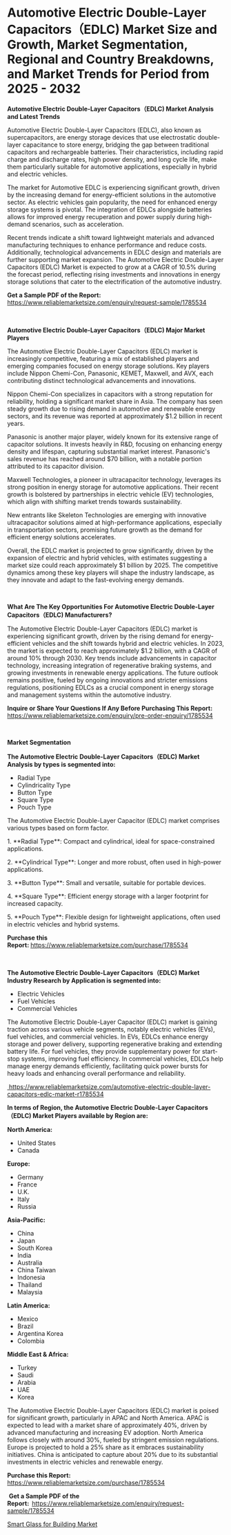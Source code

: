 <p><h1>Automotive Electric Double-Layer Capacitors（EDLC) Market Size and Growth, Market Segmentation, Regional and Country Breakdowns, and Market Trends for Period from 2025 -  2032</h1></p><p><strong>Automotive Electric Double-Layer Capacitors（EDLC) Market Analysis and Latest Trends</strong></p>
<p><p>Automotive Electric Double-Layer Capacitors (EDLC), also known as supercapacitors, are energy storage devices that use electrostatic double-layer capacitance to store energy, bridging the gap between traditional capacitors and rechargeable batteries. Their characteristics, including rapid charge and discharge rates, high power density, and long cycle life, make them particularly suitable for automotive applications, especially in hybrid and electric vehicles.</p><p>The market for Automotive EDLC is experiencing significant growth, driven by the increasing demand for energy-efficient solutions in the automotive sector. As electric vehicles gain popularity, the need for enhanced energy storage systems is pivotal. The integration of EDLCs alongside batteries allows for improved energy recuperation and power supply during high-demand scenarios, such as acceleration.</p><p>Recent trends indicate a shift toward lightweight materials and advanced manufacturing techniques to enhance performance and reduce costs. Additionally, technological advancements in EDLC design and materials are further supporting market expansion. The Automotive Electric Double-Layer Capacitors (EDLC) Market is expected to grow at a CAGR of 10.5% during the forecast period, reflecting rising investments and innovations in energy storage solutions that cater to the electrification of the automotive industry.</p></p>
<p><strong>Get a Sample PDF of the Report:&nbsp;</strong> <a href="https://www.reliablemarketsize.com/enquiry/request-sample/1785534?utm_campaign=3112&utm_medium=2&utm_source=Github&utm_content=ia&utm_term=25032025&utm_id=automotive-electric-double-layer-capacitorsedlc">https://www.reliablemarketsize.com/enquiry/request-sample/1785534</a></p>
<p>&nbsp;</p>
<p><strong>Automotive Electric Double-Layer Capacitors（EDLC) Major Market Players</strong></p>
<p><p>The Automotive Electric Double-Layer Capacitors (EDLC) market is increasingly competitive, featuring a mix of established players and emerging companies focused on energy storage solutions. Key players include Nippon Chemi-Con, Panasonic, KEMET, Maxwell, and AVX, each contributing distinct technological advancements and innovations.</p><p>Nippon Chemi-Con specializes in capacitors with a strong reputation for reliability, holding a significant market share in Asia. The company has seen steady growth due to rising demand in automotive and renewable energy sectors, and its revenue was reported at approximately $1.2 billion in recent years.</p><p>Panasonic is another major player, widely known for its extensive range of capacitor solutions. It invests heavily in R&D, focusing on enhancing energy density and lifespan, capturing substantial market interest. Panasonic's sales revenue has reached around $70 billion, with a notable portion attributed to its capacitor division.</p><p>Maxwell Technologies, a pioneer in ultracapacitor technology, leverages its strong position in energy storage for automotive applications. Their recent growth is bolstered by partnerships in electric vehicle (EV) technologies, which align with shifting market trends towards sustainability.</p><p>New entrants like Skeleton Technologies are emerging with innovative ultracapacitor solutions aimed at high-performance applications, especially in transportation sectors, promising future growth as the demand for efficient energy solutions accelerates.</p><p>Overall, the EDLC market is projected to grow significantly, driven by the expansion of electric and hybrid vehicles, with estimates suggesting a market size could reach approximately $1 billion by 2025. The competitive dynamics among these key players will shape the industry landscape, as they innovate and adapt to the fast-evolving energy demands.</p></p>
<p>&nbsp;</p>
<p><strong>What Are The Key Opportunities For Automotive Electric Double-Layer Capacitors（EDLC) Manufacturers?</strong></p>
<p><p>The Automotive Electric Double-Layer Capacitors (EDLC) market is experiencing significant growth, driven by the rising demand for energy-efficient vehicles and the shift towards hybrid and electric vehicles. In 2023, the market is expected to reach approximately $1.2 billion, with a CAGR of around 10% through 2030. Key trends include advancements in capacitor technology, increasing integration of regenerative braking systems, and growing investments in renewable energy applications. The future outlook remains positive, fueled by ongoing innovations and stricter emissions regulations, positioning EDLCs as a crucial component in energy storage and management systems within the automotive industry.</p></p>
<p><strong>Inquire or Share Your Questions If Any Before Purchasing This Report:</strong> <a href="https://www.reliablemarketsize.com/enquiry/pre-order-enquiry/1785534?utm_campaign=3112&utm_medium=2&utm_source=Github&utm_content=ia&utm_term=25032025&utm_id=automotive-electric-double-layer-capacitorsedlc">https://www.reliablemarketsize.com/enquiry/pre-order-enquiry/1785534</a></p>
<p>&nbsp;</p>
<p><strong>Market Segmentation</strong></p>
<p><strong>The Automotive Electric Double-Layer Capacitors（EDLC) Market Analysis by types is segmented into:</strong></p>
<p><ul><li>Radial Type</li><li>Cylindricality Type</li><li>Button Type</li><li>Square Type</li><li>Pouch Type</li></ul></p>
<p><p>The Automotive Electric Double-Layer Capacitor (EDLC) market comprises various types based on form factor. </p><p>1. **Radial Type**: Compact and cylindrical, ideal for space-constrained applications.</p><p>2. **Cylindrical Type**: Longer and more robust, often used in high-power applications.</p><p>3. **Button Type**: Small and versatile, suitable for portable devices.</p><p>4. **Square Type**: Efficient energy storage with a larger footprint for increased capacity.</p><p>5. **Pouch Type**: Flexible design for lightweight applications, often used in electric vehicles and hybrid systems.</p></p>
<p><strong>Purchase this Report:&nbsp;</strong><a href="https://www.reliablemarketsize.com/purchase/1785534?utm_campaign=3112&utm_medium=2&utm_source=Github&utm_content=ia&utm_term=25032025&utm_id=automotive-electric-double-layer-capacitorsedlc">https://www.reliablemarketsize.com/purchase/1785534</a></p>
<p>&nbsp;</p>
<p><strong>The Automotive Electric Double-Layer Capacitors（EDLC) Market Industry Research by Application is segmented into:</strong></p>
<p><ul><li>Electric Vehicles</li><li>Fuel Vehicles</li><li>Commercial Vehicles</li></ul></p>
<p><p>The Automotive Electric Double-Layer Capacitor (EDLC) market is gaining traction across various vehicle segments, notably electric vehicles (EVs), fuel vehicles, and commercial vehicles. In EVs, EDLCs enhance energy storage and power delivery, supporting regenerative braking and extending battery life. For fuel vehicles, they provide supplementary power for start-stop systems, improving fuel efficiency. In commercial vehicles, EDLCs help manage energy demands efficiently, facilitating quick power bursts for heavy loads and enhancing overall performance and reliability.</p></p>
<p><a href="https://www.reliablemarketsize.com/automotive-electric-double-layer-capacitors-edlc-market-r1785534?utm_campaign=3112&utm_medium=2&utm_source=Github&utm_content=ia&utm_term=25032025&utm_id=automotive-electric-double-layer-capacitorsedlc">&nbsp;https://www.reliablemarketsize.com/automotive-electric-double-layer-capacitors-edlc-market-r1785534</a></p>
<p><strong>In terms of Region, the Automotive Electric Double-Layer Capacitors（EDLC) Market Players available by Region are:</strong></p>
<p>
    <p> <strong> North America: </strong>
        <ul>
            <li>United States</li>
            <li>Canada</li>
        </ul>
        </p> 
    <p> <strong> Europe: </strong>
        <ul>
            <li>Germany</li>
            <li>France</li>
            <li>U.K.</li>
            <li>Italy</li>
            <li>Russia</li>
        </ul>
        </p> 
    <p> <strong> Asia-Pacific: </strong>
        <ul>
            <li>China</li>
            <li>Japan</li>
            <li>South Korea</li>
            <li>India</li>
            <li>Australia</li>
            <li>China Taiwan</li>
            <li>Indonesia</li>
            <li>Thailand</li>
            <li>Malaysia</li>
        </ul>
        </p> 
    <p> <strong> Latin America: </strong>
        <ul>
            <li>Mexico</li>
            <li>Brazil</li>
            <li>Argentina Korea</li>
            <li>Colombia</li>
        </ul>
        </p> 
    <p> <strong> Middle East & Africa: </strong>
        <ul>
            <li>Turkey</li>
            <li>Saudi</li>
            <li>Arabia</li>
            <li>UAE</li>
            <li>Korea</li>
        </ul>
    </p>
    </p>
<p><p>The Automotive Electric Double-Layer Capacitors (EDLC) market is poised for significant growth, particularly in APAC and North America. APAC is expected to lead with a market share of approximately 40%, driven by advanced manufacturing and increasing EV adoption. North America follows closely with around 30%, fueled by stringent emission regulations. Europe is projected to hold a 25% share as it embraces sustainability initiatives. China is anticipated to capture about 20% due to its substantial investments in electric vehicles and renewable energy.</p></p>
<p><strong>Purchase this Report: </strong><a href="https://www.reliablemarketsize.com/purchase/1785534?utm_campaign=3112&utm_medium=2&utm_source=Github&utm_content=ia&utm_term=25032025&utm_id=automotive-electric-double-layer-capacitorsedlc">https://www.reliablemarketsize.com/purchase/1785534</a></p>
<p>&nbsp;<strong>Get a Sample PDF of the Report:&nbsp;&nbsp;</strong><a href="https://www.reliablemarketsize.com/enquiry/request-sample/1785534?utm_campaign=3112&utm_medium=2&utm_source=Github&utm_content=ia&utm_term=25032025&utm_id=automotive-electric-double-layer-capacitorsedlc">https://www.reliablemarketsize.com/enquiry/request-sample/1785534</a></p>
<p><strong></strong></p>
<p><p><a href="https://github.com/jolinolooman/Market-Research-Report-List-1/blob/main/smart-glass-for-building-market.md?utm_campaign=3112&utm_medium=2&utm_source=Github&utm_content=ia&utm_term=25032025&utm_id=automotive-electric-double-layer-capacitorsedlc">Smart Glass for Building Market</a></p></p>